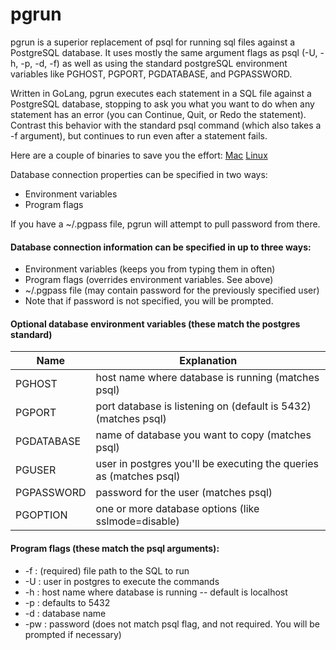 pgrun
=====

pgrun is a superior replacement of psql for running sql files against a PostgreSQL database.  It uses mostly the same argument flags as psql (-U, -h, -p, -d, -f) as well as using the standard postgreSQL environment variables like PGHOST, PGPORT, PGDATABASE, and PGPASSWORD.

Written in GoLang, pgrun executes each statement in a SQL file against a PostgreSQL database, stopping to ask you what you want to do when any statement has an error (you can Continue, Quit, or Redo the statement). Contrast this behavior with the standard psql command (which also takes a -f argument), but continues to run even after a statement fails.  

Here are a couple of binaries to save you the effort:
[Mac](https://github.com/joncrlsn/pgrun/raw/master/bin-osx/pgrun "OSX version")  [Linux](https://github.com/joncrlsn/pgrun/raw/master/bin-linux/pgrun "Linux version")

Database connection properties can be specified in two ways:
  * Environment variables
  * Program flags

If you have a ~/.pgpass file, pgrun will attempt to pull password from there.

#### Database connection information can be specified in up to three ways:

  * Environment variables (keeps you from typing them in often)
  * Program flags (overrides environment variables.  See above)
  * ~/.pgpass file (may contain password for the previously specified user)
  * Note that if password is not specified, you will be prompted.

#### Optional database environment variables (these match the postgres standard)

Name       | Explanation
---------  | -----------
PGHOST     | host name where database is running (matches psql)
PGPORT     | port database is listening on (default is 5432) (matches psql)
PGDATABASE | name of database you want to copy (matches psql)
PGUSER     | user in postgres you'll be executing the queries as (matches psql)
PGPASSWORD | password for the user (matches psql)
PGOPTION   | one or more database options (like sslmode=disable)

#### Program flags (these match the psql arguments):
  * -f  : (required) file path to the SQL to run
  * -U  : user in postgres to execute the commands
  * -h  : host name where database is running -- default is localhost
  * -p  : defaults to 5432
  * -d  : database name
  * -pw : password (does not match psql flag, and not required. You will be prompted if necessary)
